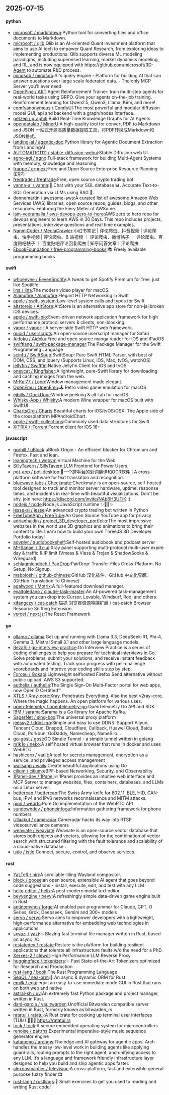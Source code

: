 ## 2025-07-15

#### python
* [microsoft / markitdown](https://github.com/microsoft/markitdown):Python tool for converting files and office documents to Markdown.
* [microsoft / qlib](https://github.com/microsoft/qlib):Qlib is an AI-oriented Quant investment platform that aims to use AI tech to empower Quant Research, from exploring ideas to implementing productions. Qlib supports diverse ML modeling paradigms, including supervised learning, market dynamics modeling, and RL, and is now equipped with https://github.com/microsoft/RD-Agent to automate R&D process.
* [mindsdb / mindsdb](https://github.com/mindsdb/mindsdb):AI's query engine - Platform for building AI that can answer questions over large scale federated data. - The only MCP Server you'll ever need
* [OpenPipe / ART](https://github.com/OpenPipe/ART):Agent Reinforcement Trainer: train multi-step agents for real-world tasks using GRPO. Give your agents on-the-job training. Reinforcement learning for Qwen2.5, Qwen3, Llama, Kimi, and more!
* [comfyanonymous / ComfyUI](https://github.com/comfyanonymous/ComfyUI):The most powerful and modular diffusion model GUI, api and backend with a graph/nodes interface.
* [getzep / graphiti](https://github.com/getzep/graphiti):Build Real-Time Knowledge Graphs for AI Agents
* [opendatalab / MinerU](https://github.com/opendatalab/MinerU):A high-quality tool for convert PDF to Markdown and JSON.一站式开源高质量数据提取工具，将PDF转换成Markdown和JSON格式。
* [landing-ai / agentic-doc](https://github.com/landing-ai/agentic-doc):Python library for Agentic Document Extraction from LandingAI
* [AUTOMATIC1111 / stable-diffusion-webui](https://github.com/AUTOMATIC1111/stable-diffusion-webui):Stable Diffusion web UI
* [agno-agi / agno](https://github.com/agno-agi/agno):Full-stack framework for building Multi-Agent Systems with memory, knowledge and reasoning.
* [frappe / erpnext](https://github.com/frappe/erpnext):Free and Open Source Enterprise Resource Planning (ERP)
* [freqtrade / freqtrade](https://github.com/freqtrade/freqtrade):Free, open source crypto trading bot
* [vanna-ai / vanna](https://github.com/vanna-ai/vanna):🤖 Chat with your SQL database 📊. Accurate Text-to-SQL Generation via LLMs using RAG 🔄.
* [donnemartin / awesome-aws](https://github.com/donnemartin/awesome-aws):A curated list of awesome Amazon Web Services (AWS) libraries, open source repos, guides, blogs, and other resources. Featuring the Fiery Meter of AWSome.
* [iam-veeramalla / aws-devops-zero-to-hero](https://github.com/iam-veeramalla/aws-devops-zero-to-hero):AWS zero to hero repo for devops engineers to learn AWS in 30 Days. This repo includes projects, presentations, interview questions and real time examples.
* [NanmiCoder / MediaCrawler](https://github.com/NanmiCoder/MediaCrawler):小红书笔记 | 评论爬虫、抖音视频 | 评论爬虫、快手视频 | 评论爬虫、B 站视频 ｜ 评论爬虫、微博帖子 ｜ 评论爬虫、百度贴吧帖子 ｜ 百度贴吧评论回复爬虫 | 知乎问答文章｜评论爬虫
* [EbookFoundation / free-programming-books](https://github.com/EbookFoundation/free-programming-books):📚 Freely available programming books

#### swift
* [whoeevee / EeveeSpotify](https://github.com/whoeevee/EeveeSpotify):A tweak to get Spotify Premium for free, just like Spotilife
* [iina / iina](https://github.com/iina/iina):The modern video player for macOS.
* [Alamofire / Alamofire](https://github.com/Alamofire/Alamofire):Elegant HTTP Networking in Swift
* [apple / swift-system](https://github.com/apple/swift-system):Low-level system calls and types for Swift
* [altstoreio / AltStore](https://github.com/altstoreio/AltStore):AltStore is an alternative app store for non-jailbroken iOS devices.
* [apple / swift-nio](https://github.com/apple/swift-nio):Event-driven network application framework for high performance protocol servers & clients, non-blocking.
* [vapor / vapor](https://github.com/vapor/vapor):💧 A server-side Swift HTTP web framework.
* [quoid / userscripts](https://github.com/quoid/userscripts):An open-source userscript manager for Safari
* [Aidoku / Aidoku](https://github.com/Aidoku/Aidoku):Free and open source manga reader for iOS and iPadOS
* [swiftlang / swift-package-manager](https://github.com/swiftlang/swift-package-manager):The Package Manager for the Swift Programming Language
* [scinfu / SwiftSoup](https://github.com/scinfu/SwiftSoup):SwiftSoup: Pure Swift HTML Parser, with best of DOM, CSS, and jquery (Supports Linux, iOS, Mac, tvOS, watchOS)
* [jellyfin / Swiftfin](https://github.com/jellyfin/Swiftfin):Native Jellyfin Client for iOS and tvOS
* [onevcat / Kingfisher](https://github.com/onevcat/Kingfisher):A lightweight, pure-Swift library for downloading and caching images from the web.
* [MrKai77 / Loop](https://github.com/MrKai77/Loop):Window management made elegant.
* [OpenEmu / OpenEmu](https://github.com/OpenEmu/OpenEmu):🕹 Retro video game emulation for macOS
* [ejbills / DockDoor](https://github.com/ejbills/DockDoor):Window peeking & alt-tab for macOS
* [Whisky-App / Whisky](https://github.com/Whisky-App/Whisky):A modern Wine wrapper for macOS built with SwiftUI
* [ChartsOrg / Charts](https://github.com/ChartsOrg/Charts):Beautiful charts for iOS/tvOS/OSX! The Apple side of the crossplatform MPAndroidChart.
* [apple / swift-collections](https://github.com/apple/swift-collections):Commonly used data structures for Swift
* [XITRIX / iTorrent](https://github.com/XITRIX/iTorrent):Torrent client for iOS 16+

#### javascript
* [gorhill / uBlock](https://github.com/gorhill/uBlock):uBlock Origin - An efficient blocker for Chromium and Firefox. Fast and lean.
* [leaningtech / webvm](https://github.com/leaningtech/webvm):Virtual Machine for the Web
* [SillyTavern / SillyTavern](https://github.com/SillyTavern/SillyTavern):LLM Frontend for Power Users.
* [pot-app / pot-desktop](https://github.com/pot-app/pot-desktop):🌈一个跨平台的划词翻译和OCR软件 | A cross-platform software for text translation and recognition.
* [bluewave-labs / Checkmate](https://github.com/bluewave-labs/Checkmate):Checkmate is an open-source, self-hosted tool designed to track and monitor server hardware, uptime, response times, and incidents in real-time with beautiful visualizations. Don't be shy, join here: https://discord.com/invite/NAb6H3UTjK :)
* [nodejs / node](https://github.com/nodejs/node):Node.js JavaScript runtime ✨🐢🚀✨
* [jesse-ai / jesse](https://github.com/jesse-ai/jesse):An advanced crypto trading bot written in Python
* [FreeTubeApp / FreeTube](https://github.com/FreeTubeApp/FreeTube):An Open Source YouTube app for privacy
* [adrianhajdin / project_3D_developer_portfolio](https://github.com/adrianhajdin/project_3D_developer_portfolio):The most impressive websites in the world use 3D graphics and animations to bring their content to life. Learn how to build your own ThreeJS 3D Developer Portfolio today!
* [advplyr / audiobookshelf](https://github.com/advplyr/audiobookshelf):Self-hosted audiobook and podcast server
* [MHSanaei / 3x-ui](https://github.com/MHSanaei/3x-ui):Xray panel supporting multi-protocol multi-user expire day & traffic & IP limit (Vmess & Vless & Trojan & ShadowSocks & Wireguard)
* [schlagmichdoch / PairDrop](https://github.com/schlagmichdoch/PairDrop):PairDrop: Transfer Files Cross-Platform. No Setup, No Signup.
* [maboloshi / github-chinese](https://github.com/maboloshi/github-chinese):GitHub 汉化插件，GitHub 中文化界面。 (GitHub Translation To Chinese)
* [agalwood / Motrix](https://github.com/agalwood/Motrix):A full-featured download manager.
* [eyaltoledano / claude-task-master](https://github.com/eyaltoledano/claude-task-master):An AI-powered task-management system you can drop into Cursor, Lovable, Windsurf, Roo, and others.
* [xifangczy / cat-catch](https://github.com/xifangczy/cat-catch):猫抓 浏览器资源嗅探扩展 / cat-catch Browser Resource Sniffing Extension
* [vercel / next.js](https://github.com/vercel/next.js):The React Framework

#### go
* [ollama / ollama](https://github.com/ollama/ollama):Get up and running with Llama 3.3, DeepSeek-R1, Phi-4, Gemma 3, Mistral Small 3.1 and other large language models.
* [RezaSi / go-interview-practice](https://github.com/RezaSi/go-interview-practice):Go Interview Practice is a series of coding challenges to help you prepare for technical interviews in Go. Solve problems, submit your solutions, and receive instant feedback with automated testing. Track your progress with per-challenge scoreboards and improve your coding skills step by step.
* [Forceu / Gokapi](https://github.com/Forceu/Gokapi):Lightweight selfhosted Firefox Send alternative without public upload. AWS S3 supported.
* [authelia / authelia](https://github.com/authelia/authelia):The Single Sign-On Multi-Factor portal for web apps, now OpenID Certified™
* [XTLS / Xray-core](https://github.com/XTLS/Xray-core):Xray, Penetrates Everything. Also the best v2ray-core. Where the magic happens. An open platform for various uses.
* [open-telemetry / opentelemetry-go](https://github.com/open-telemetry/opentelemetry-go):OpenTelemetry Go API and SDK
* [IBM / sarama](https://github.com/IBM/sarama):Sarama is a Go library for Apache Kafka.
* [SagerNet / sing-box](https://github.com/SagerNet/sing-box):The universal proxy platform
* [jeessy2 / ddns-go](https://github.com/jeessy2/ddns-go):Simple and easy to use DDNS. Support Aliyun, Tencent Cloud, Dnspod, Cloudflare, Callback, Huawei Cloud, Baidu Cloud, Porkbun, GoDaddy, Namecheap, NameSilo...
* [go-gost / gost](https://github.com/go-gost/gost):GO Simple Tunnel - a simple tunnel written in golang
* [m1k1o / neko](https://github.com/m1k1o/neko):A self hosted virtual browser that runs in docker and uses WebRTC.
* [hashicorp / vault](https://github.com/hashicorp/vault):A tool for secrets management, encryption as a service, and privileged access management
* [wailsapp / wails](https://github.com/wailsapp/wails):Create beautiful applications using Go
* [cilium / cilium](https://github.com/cilium/cilium):eBPF-based Networking, Security, and Observability
* [1Panel-dev / 1Panel](https://github.com/1Panel-dev/1Panel):🔥 1Panel provides an intuitive web interface and MCP Server to manage websites, files, containers, databases, and LLMs on a Linux server.
* [bettercap / bettercap](https://github.com/bettercap/bettercap):The Swiss Army knife for 802.11, BLE, HID, CAN-bus, IPv4 and IPv6 networks reconnaissance and MITM attacks.
* [pion / webrtc](https://github.com/pion/webrtc):Pure Go implementation of the WebRTC API
* [sundowndev / phoneinfoga](https://github.com/sundowndev/phoneinfoga):Information gathering framework for phone numbers
* [Ullaakut / cameradar](https://github.com/Ullaakut/cameradar):Cameradar hacks its way into RTSP videosurveillance cameras
* [weaviate / weaviate](https://github.com/weaviate/weaviate):Weaviate is an open-source vector database that stores both objects and vectors, allowing for the combination of vector search with structured filtering with the fault tolerance and scalability of a cloud-native database .
* [istio / istio](https://github.com/istio/istio):Connect, secure, control, and observe services.

#### rust
* [YaLTeR / niri](https://github.com/YaLTeR/niri):A scrollable-tiling Wayland compositor.
* [block / goose](https://github.com/block/goose):an open source, extensible AI agent that goes beyond code suggestions - install, execute, edit, and test with any LLM
* [helix-editor / helix](https://github.com/helix-editor/helix):A post-modern modal text editor.
* [bevyengine / bevy](https://github.com/bevyengine/bevy):A refreshingly simple data-driven game engine built in Rust
* [antinomyhq / forge](https://github.com/antinomyhq/forge):AI enabled pair programmer for Claude, GPT, O Series, Grok, Deepseek, Gemini and 300+ models
* [servo / servo](https://github.com/servo/servo):Servo aims to empower developers with a lightweight, high-performance alternative for embedding web technologies in applications.
* [sxyazi / yazi](https://github.com/sxyazi/yazi):💥 Blazing fast terminal file manager written in Rust, based on async I/O.
* [restatedev / restate](https://github.com/restatedev/restate):Restate is the platform for building resilient applications that tolerate all infrastructure faults w/o the need for a PhD.
* [Xerxes-2 / clewdr](https://github.com/Xerxes-2/clewdr):High Performance LLM Reverse Proxy
* [huggingface / tokenizers](https://github.com/huggingface/tokenizers):💥 Fast State-of-the-Art Tokenizers optimized for Research and Production
* [rust-lang / book](https://github.com/rust-lang/book):The Rust Programming Language
* [SeaQL / sea-orm](https://github.com/SeaQL/sea-orm):🐚 An async & dynamic ORM for Rust
* [emilk / egui](https://github.com/emilk/egui):egui: an easy-to-use immediate mode GUI in Rust that runs on both web and native
* [astral-sh / uv](https://github.com/astral-sh/uv):An extremely fast Python package and project manager, written in Rust.
* [dani-garcia / vaultwarden](https://github.com/dani-garcia/vaultwarden):Unofficial Bitwarden compatible server written in Rust, formerly known as bitwarden_rs
* [ratatui / ratatui](https://github.com/ratatui/ratatui):A Rust crate for cooking up terminal user interfaces (TUIs) 👨‍🍳🐀 https://ratatui.rs
* [tock / tock](https://github.com/tock/tock):A secure embedded operating system for microcontrollers
* [renoise / pattrns](https://github.com/renoise/pattrns):Experimental imperative-style music sequence generator engine
* [katanemo / archgw](https://github.com/katanemo/archgw):The edge and AI gateway for agentic apps. Arch handles the messy low-level work in building agents like applying guardrails, routing prompts to the right agent, and unifying access to any LLM. It’s a language and framework friendly infrastructure layer designed to help you build and ship agentic apps faster.
* [alexpasmantier / television](https://github.com/alexpasmantier/television):A cross-platform, fast and extensible general purpose fuzzy finder 📺
* [rust-lang / rustlings](https://github.com/rust-lang/rustlings):🦀 Small exercises to get you used to reading and writing Rust code!
